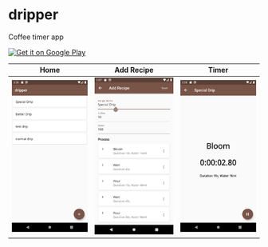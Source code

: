 # dripper

Coffee timer app

<a href='https://play.google.com/store/apps/details?id=net.akinobu.dripper&pcampaignid=pcampaignidMKT-Other-global-all-co-prtnr-py-PartBadge-Mar2515-1'><img alt='Get it on Google Play' src='https://play.google.com/intl/ja/badges/static/images/badges/en_badge_web_generic.png' width="200"/></a>

| Home                                             | Add Recipe                                       | Timer                                            |
| ------------------------------------------------ | ------------------------------------------------ | ------------------------------------------------ |
| ![ScreenShot01](./assets/store/Screenshot01.png) | ![ScreenShot02](./assets/store/Screenshot02.png) | ![ScreenShot03](./assets/store/Screenshot03.png) |
